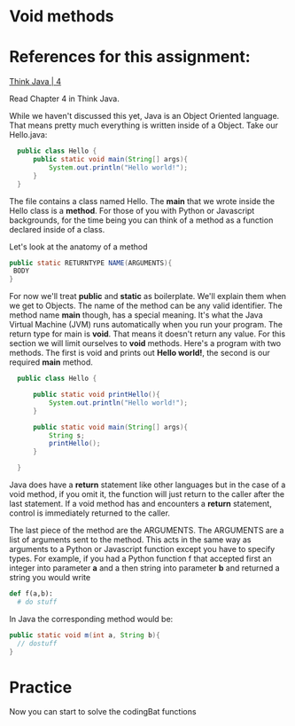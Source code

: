 
# Void methods

# References for this assignment:
[Think Java | 4](https://books.trinket.io/thinkjava/chapter4.html)

Read Chapter 4 in Think Java.

While we haven't discussed this yet, Java is an Object Oriented
language. That means pretty much everything is written inside of a
Object. Take our Hello.java:

```java
  public class Hello {
      public static void main(String[] args){
          System.out.println("Hello world!");
      }
  }
```

The file contains a class named Hello. The  **main** that we wrote inside the Hello class is a
**method**. For those of you with Python or Javascript backgrounds, for
the time being you can think of a method as a function declared inside
of a class.

Let's look at the anatomy of a method
```java
public static RETURNTYPE NAME(ARGUMENTS){
 BODY
}
```

For now we'll treat **public** and **static** as boilerplate. We'll
explain them when we get to Objects. The name of the method can be any
valid identifier. The method name **main** though, has a special
meaning. It's what the Java Virtual Machine (JVM) runs automatically
when you run your program. The return type for main is **void**. That
means it doesn't return any value. For this section we will limit
ourselves to **void** methods. Here's a program with two
methods. The first is void and prints out **Hello world!**, the second
is our required **main** method.


```java
  public class Hello {

      public static void printHello(){
          System.out.println("Hello world!");
      }

      public static void main(String[] args){
          String s;
          printHello();
      }

  }
```


Java does have a **return** statement like other languages but in the
case of a void method, if you omit it, the function will just return
to the caller after the last statement. If a void method has and
encounters a **return** statement, control is immediately returned to
the caller.

The last piece of the method are the ARGUMENTS. The ARGUMENTS are a
list of arguments sent to the method. This acts in the same way as
arguments to a Python or Javascript function except you have to
specify types. For example, if you had a Python function f that accepted
first an integer into parameter **a** and a then  string into parameter
**b** and returned a string you would write


```python
def f(a,b):
  # do stuff
```


In Java the corresponding method would be:
```java
public static void m(int a, String b){
  // dostuff
}
```



# Practice
Now you can start to solve the codingBat functions

